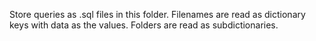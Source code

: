 Store queries as .sql files in this folder. Filenames are read as dictionary keys with data as the values. Folders are read as subdictionaries.